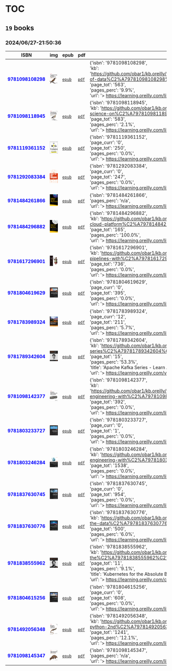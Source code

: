 
# TOC
## `19` books
### 2024/06/27-21:50:36
|  ISBN 	|   img	|  epub 	|  pdf 	|  `json-contents` 	| `status` |
|---	|---	|---	|---	|---	|---	|
|<span style="color:blue">**9781098108298**</span>|![`img`](./9781098108298/9781098108298.png)|[`epub`](./9781098108298/9781098108298.epub)|[`pdf`](./9781098108298/9781098108298.pdf)|{'isbn': '9781098108298',<br/> 'kb': 'https://github.com/obar1/kb.oreilly/tree/main/https%C2%A7%C2%A7%C2%A7learning.oreilly.com%C2%A7library%C2%A7view%C2%A7fundamentals-of-data%C2%A79781098108298%C2%A7',<br/> 'page_curr': '56',<br/> 'page_tot': '563',<br/> 'pages_perc': '9.9%',<br/> 'url': '> https://learning.oreilly.com/library/view/fundamentals-of-data/9781098108298/ <'}|<span style="color:yellow">**WIP**</span>|
|<span style="color:blue">**9781098118945**</span>|![`img`](./9781098118945/9781098118945.png)|[`epub`](./9781098118945/9781098118945.epub)|[`pdf`](./9781098118945/9781098118945.pdf)|{'isbn': '9781098118945',<br/> 'kb': 'https://github.com/obar1/kb.oreilly/tree/main/https%C2%A7%C2%A7%C2%A7learning.oreilly.com%C2%A7library%C2%A7view%C2%A7data-science-on%C2%A79781098118945%C2%A7',<br/> 'page_curr': '12',<br/> 'page_tot': '583',<br/> 'pages_perc': '2.1%',<br/> 'url': '> https://learning.oreilly.com/library/view/data-science-on/9781098118945/ <'}|<span style="color:yellow">**WIP**</span>|
|<span style="color:blue">**9781119361152**</span>|![`img`](./9781119361152/9781119361152.png)|[`epub`](./9781119361152/9781119361152.epub)|[`pdf`](./9781119361152/9781119361152.pdf)|{'isbn': '9781119361152',<br/> 'page_curr': '0',<br/> 'page_tot': '250',<br/> 'pages_perc': '0.0%',<br/> 'url': '> https://learning.oreilly.com/library/view/do-big-things/9781119361152/ <'}|<span style="color:yellow">**WIP**</span>|
|<span style="color:blue">**9781292083384**</span>|![`img`](./9781292083384/9781292083384.png)|[`epub`](./9781292083384/9781292083384.epub)|[`pdf`](./9781292083384/9781292083384.pdf)|{'isbn': '9781292083384',<br/> 'page_curr': '0',<br/> 'page_tot': '247',<br/> 'pages_perc': '0.0%',<br/> 'url': '> https://learning.oreilly.com/library/view/increase-your-self/9781292083384/ <'}|<span style="color:yellow">**WIP**</span>|
|<span style="color:blue">**9781484261866**</span>|![`img`](./9781484261866/9781484261866.png)|[`epub`](./9781484261866/9781484261866.epub)|[`pdf`](./9781484261866/9781484261866.pdf)|{'isbn': '9781484261866',<br/> 'pages_perc': 'n/a',<br/> 'url': '> https://learning.oreilly.com/library/9781484261866 <'}|<span style="color:yellow">**WIP**</span>|
|<span style="color:blue">**9781484296882**</span>|![`img`](./9781484296882/9781484296882.png)|[`epub`](./9781484296882/9781484296882.epub)|[`pdf`](./9781484296882/9781484296882.pdf)|{'isbn': '9781484296882',<br/> 'kb': 'https://github.com/obar1/kb.oreilly/blob/main/https%C2%A7%C2%A7%C2%A7learning.oreilly.com%C2%A7library%C2%A7view%C2%A7google-cloud-platform%C2%A79781484296882',<br/> 'page_curr': '165',<br/> 'page_tot': '165',<br/> 'pages_perc': '100.0%',<br/> 'url': '> https://learning.oreilly.com/library/view/google-cloud-platform/9781484296882/ <'}|<span style="color:green">**DONE**</span>|
|<span style="color:blue">**9781617296901**</span>|![`img`](./9781617296901/9781617296901.png)|[`epub`](./9781617296901/9781617296901.epub)|[`pdf`](./9781617296901/9781617296901.pdf)|{'isbn': '9781617296901',<br/> 'kb': 'https://github.com/obar1/kb.oreilly/tree/main/https%C2%A7%C2%A7%C2%A7learning.oreilly.com%C2%A7library%C2%A7view%C2%A7data-pipelines-with%C2%A79781617296901%C2%A7',<br/> 'page_curr': '0',<br/> 'page_tot': '736',<br/> 'pages_perc': '0.0%',<br/> 'url': '> https://learning.oreilly.com/library/view/data-pipelines-with/9781617296901/ <'}|<span style="color:yellow">**WIP**</span>|
|<span style="color:blue">**9781804619629**</span>|![`img`](./9781804619629/9781804619629.png)|[`epub`](./9781804619629/9781804619629.epub)|[`pdf`](./9781804619629/9781804619629.pdf)|{'isbn': '9781804619629',<br/> 'page_curr': '0',<br/> 'page_tot': '395',<br/> 'pages_perc': '0.0%',<br/> 'url': '> https://learning.oreilly.com/library/view/terraform-for-google/9781804619629/ <'}|<span style="color:yellow">**WIP**</span>|
|<span style="color:blue">**9781783989324**</span>|![`img`](./9781783989324/9781783989324.png)|[`epub`](./9781783989324/9781783989324.epub)|[`pdf`](./9781783989324/9781783989324.pdf)|{'isbn': '9781783989324',<br/> 'page_curr': '12',<br/> 'page_tot': '211',<br/> 'pages_perc': '5.7%',<br/> 'url': '> https://learning.oreilly.com/library/view/mastering-python-design/9781783989324/ <'}|<span style="color:yellow">**WIP**</span>|
|<span style="color:blue">**9781789342604**</span>|![`img`](./9781789342604/9781789342604.png)|[`epub`](./9781789342604/9781789342604.epub)|[`pdf`](./9781789342604/9781789342604.pdf)|{'isbn': '9781789342604',<br/> 'kb': 'https://github.com/obar1/kb.oreilly/tree/main/https%C2%A7%C2%A7%C2%A7learning.oreilly.com%C2%A7videos%C2%A7apache-kafka-series%C2%A79781789342604%C2%A7',<br/> 'page_curr': '8',<br/> 'page_tot': '15',<br/> 'pages_perc': '53.3%',<br/> 'title': 'Apache Kafka Series - Learn Apache Kafka for Beginners v3',<br/> 'url': '> https://learning.oreilly.com/videos/apache-kafka-series/9781789342604 <'}|<span style="color:yellow">**WIP**</span>|
|<span style="color:blue">**9781098142377**</span>|![`img`](./9781098142377/9781098142377.png)|[`epub`](./9781098142377/9781098142377.epub)|[`pdf`](./9781098142377/9781098142377.pdf)|{'isbn': '9781098142377',<br/> 'kb': 'https://github.com/obar1/kb.oreilly/tree/main/https%C2%A7%C2%A7%C2%A7learning.oreilly.com%C2%A7library%C2%A7view%C2%A7analytics-engineering-with%C2%A79781098142377%C2%A7',<br/> 'page_curr': '0',<br/> 'page_tot': '392',<br/> 'pages_perc': '0.0%',<br/> 'url': '> https://learning.oreilly.com/library/view/analytics-engineering-with/9781098142377 <'}|<span style="color:yellow">**WIP**</span>|
|<span style="color:blue">**9781803233727**</span>|![`img`](./9781803233727/9781803233727.png)|[`epub`](./9781803233727/9781803233727.epub)|[`pdf`](./9781803233727/9781803233727.pdf)|{'isbn': '9781803233727',<br/> 'page_curr': '0',<br/> 'page_tot': '1',<br/> 'pages_perc': '0.0%',<br/> 'url': '> https://learning.oreilly.com/library/view/journey-to-become/9781803233727/ <'}|<span style="color:yellow">**WIP**</span>|
|<span style="color:blue">**9781803246284**</span>|![`img`](./9781803246284/9781803246284.png)|[`epub`](./9781803246284/9781803246284.epub)|[`pdf`](./9781803246284/9781803246284.pdf)|{'isbn': '9781803246284',<br/> 'kb': 'https://github.com/obar1/kb.oreilly/tree/main/https%C2%A7%C2%A7%C2%A7learning.oreilly.com%C2%A7library%C2%A7view%C2%A7data-engineering-with%C2%A79781803246284%C2%A7',<br/> 'page_curr': '0',<br/> 'page_tot': '1538',<br/> 'pages_perc': '0.0%',<br/> 'url': '> https://learning.oreilly.com/library/view/-/9781803246284/ <'}|<span style="color:yellow">**WIP**</span>|
|<span style="color:blue">**9781837630745**</span>|![`img`](./9781837630745/9781837630745.png)|[`epub`](./9781837630745/9781837630745.epub)|[`pdf`](./9781837630745/9781837630745.pdf)|{'isbn': '9781837630745',<br/> 'page_curr': '0',<br/> 'page_tot': '954',<br/> 'pages_perc': '0.0%',<br/> 'url': '> https://learning.oreilly.com/library/view/-/9781837630745/ <'}|<span style="color:yellow">**WIP**</span>|
|<span style="color:blue">**9781837630776**</span>|![`img`](./9781837630776/9781837630776.png)|[`epub`](./9781837630776/9781837630776.epub)|[`pdf`](./9781837630776/9781837630776.pdf)|{'isbn': '9781837630776',<br/> 'kb': 'https://github.com/obar1/kb.oreilly/tree/main/https%C2%A7%C2%A7%C2%A7learning.oreilly.com%C2%A7library%C2%A7view%C2%A7cracking-the-data%C2%A79781837630776%C2%A7',<br/> 'page_curr': '30',<br/> 'page_tot': '500',<br/> 'pages_perc': '6.0%',<br/> 'url': '> https://learning.oreilly.com/library/view/-/9781837630776/ <'}|<span style="color:yellow">**WIP**</span>|
|<span style="color:blue">**9781838555962**</span>|![`img`](./9781838555962/9781838555962.png)|[`epub`](./9781838555962/9781838555962.epub)|[`pdf`](./9781838555962/9781838555962.pdf)|{'isbn': '9781838555962',<br/> 'kb': 'https://github.com/obar1/kb.oreilly/blob/main/https%C2%A7%C2%A7%C2%A7learning.oreilly.com%C2%A7course%C2%A7kubernetes-for-the%C2%A79781838555962%C2%A7',<br/> 'page_curr': '1',<br/> 'page_tot': '11',<br/> 'pages_perc': '9.1%',<br/> 'title': 'Kubernetes for the Absolute Beginners - Hands-On',<br/> 'url': '> https://learning.oreilly.com/course/kubernetes-for-the/9781838555962/ <'}|<span style="color:yellow">**WIP**</span>|
|<span style="color:blue">**9781804615256**</span>|![`img`](./9781804615256/9781804615256.png)|[`epub`](./9781804615256/9781804615256.epub)|[`pdf`](./9781804615256/9781804615256.pdf)|{'isbn': '9781804615256',<br/> 'page_curr': '0',<br/> 'page_tot': '608',<br/> 'pages_perc': '0.0%',<br/> 'url': '> https://learning.oreilly.com/library/view/building-etl-pipelines/9781804615256/ <'}|<span style="color:yellow">**WIP**</span>|
|<span style="color:blue">**9781492056348**</span>|![`img`](./9781492056348/9781492056348.png)|[`epub`](./9781492056348/9781492056348.epub)|[`pdf`](./9781492056348/9781492056348.pdf)|{'isbn': '9781492056348',<br/> 'kb': 'https://github.com/obar1/kb.oreilly/tree/main/https%C2%A7%C2%A7%C2%A7learning.oreilly.com%C2%A7library%C2%A7view%C2%A7fluent-python-2nd%C2%A79781492056348%C2%A7',<br/> 'page_curr': '150',<br/> 'page_tot': '1241',<br/> 'pages_perc': '12.1%',<br/> 'url': '> https://learning.oreilly.com/library/view/fluent-python-2nd/9781492056348/ <'}|<span style="color:yellow">**WIP**</span>|
|<span style="color:blue">**9781098145347**</span>|![`img`](./9781098145347/9781098145347.png)|[`epub`](./9781098145347/9781098145347.epub)|[`pdf`](./9781098145347/9781098145347.pdf)|{'isbn': '9781098145347',<br/> 'pages_perc': 'n/a',<br/> 'url': '> https://learning.oreilly.com/library/view/web-scraping-with/9781098145347/ <'}|<span style="color:yellow">**WIP**</span>|
        